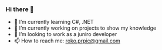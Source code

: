 ### Hi there 👋

- 🌱 I’m currently learning C#, .NET
- 🔭 I’m currently working on projects to show my knowledge
- 👯 I’m looking to work as a juniro developer
- 📫 How to reach me: roko.prpic@gmail.com
